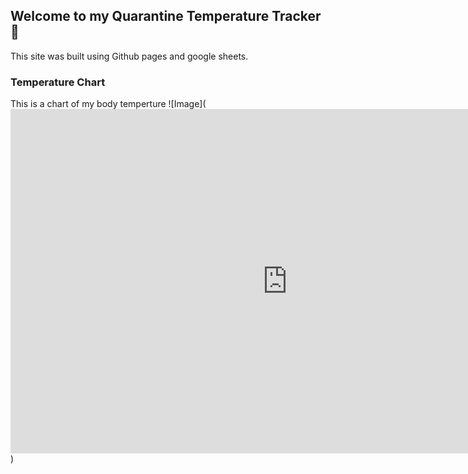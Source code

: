 ## Welcome to my Quarantine Temperature Tracker 📆

This site was built using Github pages and google sheets.

### Temperature Chart 

This is a chart of my body temperture ![Image](<iframe width="886.3167115902964" height="551" seamless frameborder="0" scrolling="no" src="https://docs.google.com/spreadsheets/d/e/2PACX-1vR6WP5VkBdNC9-IEKvDmr-aG3J4zCEX8SrhAW4VCYZNeqtOAogsYEC5pzFG-rQUivKdwUp4uGImCISW/pubchart?oid=1318017882&amp;format=interactive"></iframe>)
